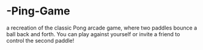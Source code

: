 # -Ping-Game
a recreation of the classic Pong arcade game, where two paddles bounce a ball back and forth.   You can play against yourself or invite a friend to control the second paddle!  
